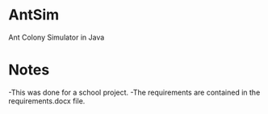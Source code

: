# AntSim
Ant Colony Simulator in Java

# Notes
-This was done for a school project.
-The requirements are contained in the requirements.docx file.
